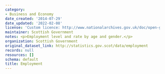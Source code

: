 ```yaml
---
category:
- Business and Economy
date_created: '2014-07-29'
date_updated: '2022-02-08'
license: 'Custom licence: http://www.nationalarchives.gov.uk/doc/open-government-licence/version/3/'
maintainer: Scottish Government
notes: <p>Employment level and rate by age and gender.</p>
organization: Scottish Government
original_dataset_link: http://statistics.gov.scot/data/employment
records: null
resources: []
schema: default
title: Employment
---
```

